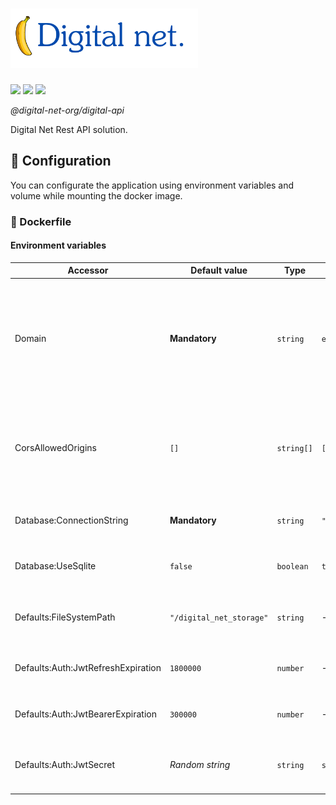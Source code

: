 <h1>
    <img width="300" src="https://raw.githubusercontent.com/digital-net-org/.github/refs/heads/master/assets/logo_v2025.svg">
</h1>
<div justify="center">
    <a href="https://www.docker.com/"><img src="https://img.shields.io/badge/Docker-blue.svg?color=1d63ed"></a>
        <a href="https://dotnet.microsoft.com/en-us/languages/csharp"><img src="https://img.shields.io/badge/C%23-blue.svg?color=622075"></a>
    <a href="https://learn.microsoft.com/en-us/dotnet/core/whats-new/dotnet-9/overview?WT.mc_id=dotnet-35129-website"><img src="https://img.shields.io/badge/Dotnet-blue.svg?color=4f2bce"></a>
</div>

_@digital-net-org/digital-api_

Digital Net Rest API solution.

## :memo: Configuration

You can configurate the application using environment variables and volume while mounting the docker image.

### :whale2: Dockerfile

#### Environment variables
| Accessor                           | Default value            | Type       | Example                                                       | Description                                                                                                                                                  |
|------------------------------------|--------------------------|------------|---------------------------------------------------------------|--------------------------------------------------------------------------------------------------------------------------------------------------------------|
| Domain                             | **Mandatory**            | `string`   | `example.com`                                                 | Describes your application domain. Used to **prefix Cookies**, setup JWT **Audience/Issuer** and all subdomains will be added the allowed **CORS policies**. |
| CorsAllowedOrigins                 | `[]`                     | `string[]` | `[example.com]`                                               | All entries will be added the allowed **CORS policies** _(be aware that Domain is automatically added to allowed origins)_.                                  |
| Database:ConnectionString          | **Mandatory**            | `string`   | `"Host=host;Port=5432;Database=db;Username=usr;Password=psw"` | **Postgres** Database connection string.                                                                                                                     |
| Database:UseSqlite                 | `false`                  | `boolean`  | `true`                                                        | Use an **Sqlite** Database if true. Used for Integration tests.                                                                                              |
| Defaults:FileSystemPath            | `"/digital_net_storage"` | `string`   | -                                                             | Path to folder where the application will save uploaded files.                                                                                               |
| Defaults:Auth:JwtRefreshExpiration | `1800000`                | `number`   | -                                                             | Refresh token expiration expressed in milliseconds                                                                                                           |
| Defaults:Auth:JwtBearerExpiration  | `300000`                 | `number`   | -                                                             | Bearer token expiration expressed in milliseconds                                                                                                            |
| Defaults:Auth:JwtSecret            | _Random string_          | `string`   | `superLongSecretThatNeedsToBeSuperLongAndSecure`              | Secret for Jwt configuration, must be a least 46 characters long.                                                                                            |

